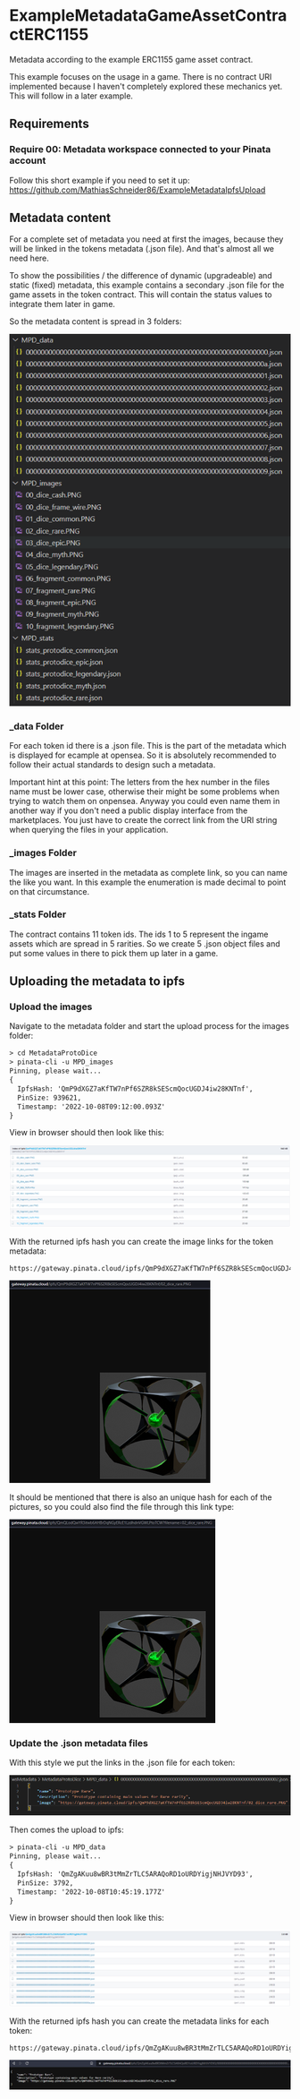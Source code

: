 # ExampleMetadataGameAssetContractERC1155
Metadata according to the example ERC1155 game asset contract. 

This example focuses on the usage in a game. There is no contract URI implemented because I haven't completely explored these mechanics yet. This will follow in a later example.

## Requirements
### Require 00: Metadata workspace connected to your Pinata account

Follow this short example if you need to set it up: https://github.com/MathiasSchneider86/ExampleMetadataIpfsUpload

## Metadata content

For a complete set of metadata you need at first the images, because they will be linked in the tokens metadata (.json file). And that's almost all we need here.

To show the possibilities / the difference of dynamic (upgradeable) and static (fixed) metadata, this example contains a secondary .json file for the game assets in the token contract. This will contain the status values to integrate them later in game. 

So the metadata content is spread in 3 folders:

![ScreenShot](/img/MPD_Structure.PNG)

### _data Folder
For each token id there is a .json file. This is the part of the metadata which is displayed for ecample at opensea. So it is absolutely recommended to follow their actual standards to design such a metadata. 

Important hint at this point: The letters from the hex number in the files name must be lower case, otherwise their might be some problems when trying to watch them on onpensea. Anyway you could even name them in another way if you don't need a public display interface from the marketplaces. You just have to create the correct link from the URI string when querying the files in your application.

### _images Folder
The images are inserted in the metadata as complete link, so you can name the like you want. In this example the enumeration is made decimal to point on that circumstance.

### _stats Folder
The contract contains 11 token ids. The ids 1 to 5 represent the ingame assets which are spread in 5 rarities. So we create 5 .json object files and put some values in there to pick them up later in a game. 

## Uploading the metadata to ipfs
### Upload the images

Navigate to the metadata folder and start the upload process for the images folder:

```
> cd MetadataProtoDice
> pinata-cli -u MPD_images 
Pinning, please wait...
{
  IpfsHash: 'QmP9dXGZ7aKfTW7nPf6SZR8kSEScmQocUGDJ4iw28KNTnf',
  PinSize: 939621,
  Timestamp: '2022-10-08T09:12:00.093Z'
}
```

View in browser should then look like this:

![ScreenShot](/img/ipfs_folder_MPD_images.PNG)

With the returned ipfs hash you can create the image links for the token metadata:

```
https://gateway.pinata.cloud/ipfs/QmP9dXGZ7aKfTW7nPf6SZR8kSEScmQocUGDJ4iw28KNTnf/02_dice_rare.PNG
```

![ScreenShot](/img/ipfs_file_folder_hash_MPD_images.PNG)

It should be mentioned that there is also an unique hash for each of the pictures, so you could also find the file through this link type:

![ScreenShot](/img/ipfs_file_own_hash_MPD_images.PNG)

### Update the .json metadata files

With this style we put the links in the .json file for each token:

![ScreenShot](/img/metadata_ipfs_link_MPD_images.PNG)

Then comes the upload to ipfs:

```
> pinata-cli -u MPD_data 
Pinning, please wait...
{
  IpfsHash: 'QmZgAKuu8wBR3tMmZrTLC5ARAQoRD1oURDYigjNHJVYD93',
  PinSize: 3792,
  Timestamp: '2022-10-08T10:45:19.177Z'
}
```

View in browser should then look like this:

![ScreenShot](/img/ipfs_folder_MPD_data.PNG)

With the returned ipfs hash you can create the metadata links for each token:

```
https://gateway.pinata.cloud/ipfs/QmZgAKuu8wBR3tMmZrTLC5ARAQoRD1oURDYigjNHJVYD93/0000000000000000000000000000000000000000000000000000000000000002.json
```
![ScreenShot](/img/ipfs_file_MPD_data.PNG)
